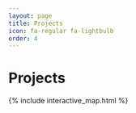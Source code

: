```yaml
---
layout: page
title: Projects
icon: fa-regular fa-lightbulb
order: 4
---
```


<h1>Projects</h1>

<!-- Include the interactive map content -->
{% include interactive_map.html %}
